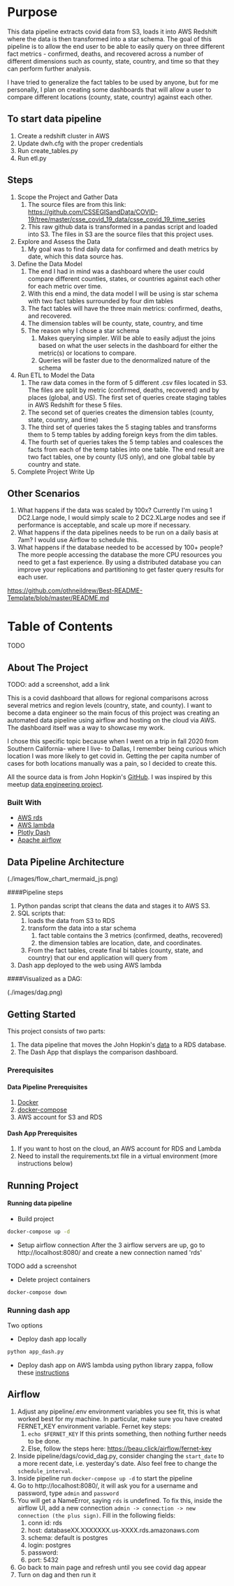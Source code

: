 # Purpose
This data pipeline extracts covid data from S3, loads it into AWS Redshift where the data is then transformed into a star schema. The goal of this pipeline is to allow the end user to be able to easily query on three different fact metrics - confirmed, deaths, and recovered across a number of different dimensions such as county, state, country, and time so that they can perform further analysis. 

I have tried to generalize the fact tables to be used by anyone, but for me personally, I plan on creating some dashboards that will allow a user to compare different locations (county, state, country) against each other.

## To start data pipeline
1. Create a redshift cluster in AWS
2. Update dwh.cfg with the proper credentials
3. Run create_tables.py
4. Run etl.py

## Steps
1. Scope the Project and Gather Data
	1. The source files are from this link: https://github.com/CSSEGISandData/COVID-19/tree/master/csse_covid_19_data/csse_covid_19_time_series
	2. This raw github data is transformed in a pandas script and loaded into S3. The files in S3 are the source files that this project uses.
2. Explore and Assess the Data
	1. My goal was to find daily data for confirmed and death metrics by date, which this data source has.
3. Define the Data Model
	1. The end I had in mind was a dashboard where the user could compare different counties, states, or countries against each other for each metric over time.
	2. With this end a mind, the data model I will be using is star schema with two fact tables surrounded by four dim tables
	3. The fact tables will have the three main metrics: confirmed, deaths, and recovered.
	4. The dimension tables will be county, state, country, and time
	5. The reason why I chose a star schema
		1. Makes querying simpler. Will be able to easily adjust the joins based on what the user selects in the dashboard for either the metric(s) or locations to compare.
		2. Queries will be faster due to the denormalized nature of the schema
4. Run ETL to Model the Data
	1. The raw data comes in the form of 5 different .csv files located in S3. The files are split by metric (confirmed, deaths, recovered) and by places (global, and US). The first set of queries create staging tables in AWS Redshift for these 5 files.
	2. The second set of queries creates the dimension tables (county, state, country, and time)
	3. The third set of queries takes the 5 staging tables and transforms them to 5 temp tables by adding foreign keys from the dim tables.
	4. The fourth set of queries takes the 5 temp tables and coalesces the facts from each of the temp tables into one table. The end result are two fact tables, one by county (US only), and one global table by country and state.
5. Complete Project Write Up

## Other Scenarios
1. What happens if the data was scaled by 100x? Currently I'm using 1 DC2.Large node, I would simply scale to 2 DC2.XLarge nodes and see if performance is acceptable, and scale up more if necessary.
2. What happens if the data pipelines needs to be run on a daily basis at 7am? I would use Airflow to schedule this.
3. What happens if the database needed to be accessed by 100+ people? The more people accessing the database the more CPU resources you need to get a fast experience. By using a distributed database you can improve your replications and partitioning to get faster query results for each user.

https://github.com/othneildrew/Best-README-Template/blob/master/README.md
# Table of Contents
TODO

## About The Project
TODO: add a screenshot, add a link


This is a covid dashboard that allows for regional comparisons across several metrics and region levels (country, state, and county).
I want to become a data engineer so the main focus of this project was creating an automated data pipeline using airflow and hosting on the cloud via AWS. The dashboard itself was a way to showcase my work.


I chose this specific topic because when I went on a trip in fall 2020 from Southern California- where I live- to Dallas, I remember being curious which location I was more likely to get covid in.  Getting the per capita number of cases for both locations manually was a pain, so I decided to create this.

All the source data is from John Hopkin's [GitHub](https://github.com/CSSEGISandData/COVID-19).
I was inspired by this meetup [data engineering project](https://josephwibowo.github.io/Meetup_Analytics/).

### Built With
* [AWS rds](https://aws.amazon.com/rds/)
* [AWS lambda](https://aws.amazon.com/lambda/)
* [Plotly Dash](https://plotly.com/dash/)
* [Apache airflow](https://airflow.apache.org/)

## Data Pipeline Architecture 

(./images/flow_chart_mermaid_js.png)

####Pipeline steps
1. Python pandas script that cleans the data and stages it to AWS S3.
2. SQL scripts that:
	1. loads the data from S3 to RDS
	2. transform the data into a star schema
		1. 	fact table contains the 3 metrics (confirmed, deaths, recovered)
		2. the dimension tables are location, date, and coordinates.
	3. From the fact tables, create final bi tables (county, state, and country) that our end application will query from
3. Dash app deployed to the web using AWS lambda

####Visualized as a DAG:

(./images/dag.png)


## Getting Started
This project consists of two parts: 
1.  The data pipeline that moves the John Hopkin's [data](https://github.com/CSSEGISandData/COVID-19) to a RDS database.
2. The Dash App that displays the comparison dashboard.

### Prerequisites

#### Data Pipeline Prerequisites
1. [Docker](https://docs.docker.com/get-docker/)
2. [docker-compose](https://docs.docker.com/compose/install/)
3. AWS account for S3 and RDS

#### Dash App Prerequisites
1. If you want to host on the cloud, an AWS account for RDS and Lambda
2. Need to install the requirements.txt file in a virtual environment (more instructions below)

## Running Project

#### Running data pipeline
- Build project

``` sh
docker-compose up -d
```


- Setup airflow connection
After the 3 airflow servers are up, go to http://localhost:8080/ and create a new connection named 'rds'

TODO add a screenshot

- Delete project containers

``` sh
docker-compose down
```

### Running dash app
Two options
* Deploy dash app locally
``` python
python app_dash.py
```

* Deploy dash app on AWS lambda using python library zappa, follow these [instructions](https://pythonforundergradengineers.com/deploy-serverless-web-app-aws-lambda-zappa.html)



## Airflow
1. Adjust any pipeline/.env environment variables you see fit, this is what worked best for my machine. In particular, make sure you have created FERNET_KEY environment variable. Fernet key steps:
	1. `echo $FERNET_KEY` If this prints something, then nothing further needs to be done.
	2. Else, follow the steps here: https://beau.click/airflow/fernet-key
2. Inside pipeline/dags/covid_dag.py, consider changing the `start_date` to a more recent date, i.e. yesterday's date. Also feel free to change the `schedule_interval`.
3. Inside pipeline run `docker-compose up -d` to start the pipeline
4. Go to http://localhost:8080/, it will ask you for a username and password, type `admin` and `password`
5. You will get a NameError, saying `rds` is undefined. To fix this, inside the airflow UI, add a new connection `admin -> connection -> new connection (the plus sign)`. Fill in the following fields:
	1. conn id: rds
	2. host: databaseXX.XXXXXXX.us-XXXX.rds.amazonaws.com
	3. schema: default is postgres
	4. login: postgres
	5. password: <your password>
	6. port: 5432
6. Go back to main page and refresh until you see covid dag appear
7. Turn on dag and then run it


